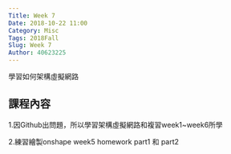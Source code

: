 ```yaml
---
Title: Week 7
Date: 2018-10-22 11:00
Category: Misc
Tags: 2018Fall
Slug: Week 7
Author: 40623225
---
```


學習如何架構虛擬網路

<!-- PELICAN_END_SUMMARY -->

課程內容
----

1.因Github出問題，所以學習架構虛擬網路和複習week1~week6所學

2.練習繪製onshape week5 homework part1 和 part2

 

